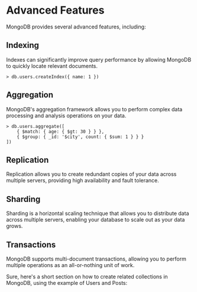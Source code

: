 # Advanced Features

MongoDB provides several advanced features, including:

## Indexing

Indexes can significantly improve query performance by allowing MongoDB to quickly locate relevant documents.

```console
> db.users.createIndex({ name: 1 })
```

## Aggregation

MongoDB's aggregation framework allows you to perform complex data processing and analysis operations on your data.

```console
> db.users.aggregate([
    { $match: { age: { $gt: 30 } } },
    { $group: { _id: '$city', count: { $sum: 1 } } }
])
```

## Replication

Replication allows you to create redundant copies of your data across multiple servers, providing high availability and fault tolerance.

## Sharding

Sharding is a horizontal scaling technique that allows you to distribute data across multiple servers, enabling your database to scale out as your data grows.

## Transactions

MongoDB supports multi-document transactions, allowing you to perform multiple operations as an all-or-nothing unit of work.

Sure, here's a short section on how to create related collections in MongoDB, using the example of Users and Posts:
